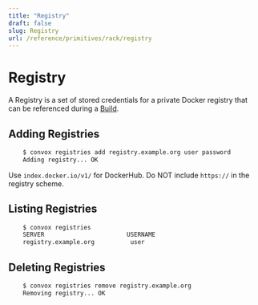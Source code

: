 ```yaml
---
title: "Registry"
draft: false
slug: Registry
url: /reference/primitives/rack/registry
---
```

# Registry

A Registry is a set of stored credentials for a private Docker registry that can be referenced during a [Build](/reference/primitives/app/build).

## Adding Registries

```html
    $ convox registries add registry.example.org user password
    Adding registry... OK
```

Use `index.docker.io/v1/` for DockerHub. Do NOT include `https://` in the registry scheme.

## Listing Registries

```html
    $ convox registries
    SERVER                       USERNAME
    registry.example.org          user
```

## Deleting Registries

```html
    $ convox registries remove registry.example.org
    Removing registry... OK
```

